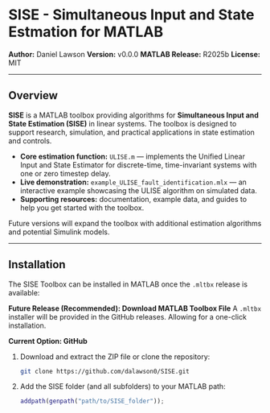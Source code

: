 # SISE - Simultaneous Input and State Estmation for MATLAB

**Author:** Daniel Lawson
**Version:** v0.0.0
**MATLAB Release:** R2025b
**License:** MIT

---

## Overview
**SISE** is a MATLAB toolbox providing algorithms for **Simultaneous Input and State Estimation (SISE)** in linear systems. The toolbox is designed to support research, simulation, and practical applications in state estimation and controls.

* **Core estimation function:** `ULISE.m` — implements the Unified Linear Input and State Estimator for discrete-time, time-invariant systems with one or zero timestep delay. 
* **Live demonstration:** `example_ULISE_fault_identification.mlx` — an interactive example showcasing the ULISE algorithm on simulated data. 
* **Supporting resources:** documentation, example data, and guides to help you get started with the toolbox. 

Future versions will expand the toolbox with additional estimation algorithms and potential Simulink models.

___

## Installation

The SISE Toolbox can be installed in MATLAB once the `.mltbx` release is available:

**Future Release (Recommended): Download MATLAB Toolbox File**
A `.mltbx` installer will be provided in the GitHub releases. Allowing for a one-click installation.

**Current Option: GitHub**
1. Download and extract the ZIP file or clone the repository:
	```bash
	git clone https://github.com/dalawson0/SISE.git
	```
2. Add the SISE folder (and all subfolders) to your MATLAB path:
	```MATLAB
	addpath(genpath("path/to/SISE_folder"));
	```
